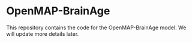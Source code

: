 # OpenMAP-BrainAge

This repository contains the code for the OpenMAP-BrainAge model. We will update more details later.